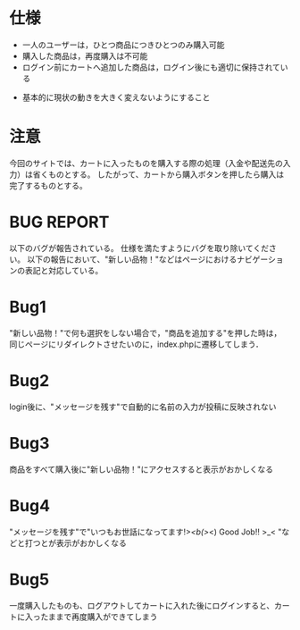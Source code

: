 # 仕様
- 一人のユーザーは，ひとつ商品につきひとつのみ購入可能
- 購入した商品は，再度購入は不可能
- ログイン前にカートへ追加した商品は，ログイン後にも適切に保持されている
* 基本的に現状の動きを大きく変えないようにすること

# 注意
今回のサイトでは、カートに入ったものを購入する際の処理（入金や配送先の入力）は省くものとする。
したがって、カートから購入ボタンを押したら購入は完了するものとする。

# BUG REPORT
以下のバグが報告されている。
仕様を満たすようにバグを取り除いてください。
以下の報告において、"新しい品物！"などはページにおけるナビゲーションの表記と対応している。

# Bug1
"新しい品物！"で何も選択をしない場合で，"商品を追加する"を押した時は，
同じページにリダイレクトさせたいのに，index.phpに遷移してしまう．

# Bug2
login後に、"メッセージを残す"で自動的に名前の入力が投稿に反映されない

# Bug3
商品をすべて購入後に"新しい品物！"にアクセスすると表示がおかしくなる

# Bug4
"メッセージを残す"で"いつもお世話になってます!>_<b(>_<) Good Job!! >_< "などと打つとが表示がおかしくなる

# Bug5
一度購入したものも、ログアウトしてカートに入れた後にログインすると、カートに入ったままで再度購入ができてしまう

